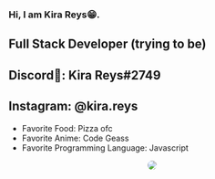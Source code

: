 ### Hi, I am Kira Reys😁.
## Full Stack Developer (trying to be)
## Discord👾: Kira Reys#2749
## Instagram: @kira.reys
- Favorite Food: Pizza ofc
- Favorite Anime: Code Geass
- Favorite Programming Language: Javascript
<p align="center">
  <img src="https://i.stack.imgur.com/dAAK1.jpg" style="border-radius: 20px;"/>
</p>
